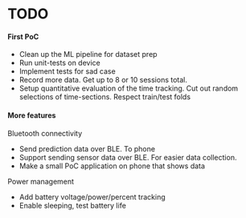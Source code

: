 
# TODO

#### First PoC

- Clean up the ML pipeline for dataset prep
- Run unit-tests on device
- Implement tests for sad case
- Record more data. Get up to 8 or 10 sessions total.
- Setup quantitative evaluation of the time tracking.
Cut out random selections of time-sections.
Respect train/test folds

#### More features

Bluetooth connectivity

- Send prediction data over BLE. To phone
- Support sending sensor data over BLE.
For easier data collection.
- Make a small PoC application on phone that shows data

Power management

- Add battery voltage/power/percent tracking
- Enable sleeping, test battery life

